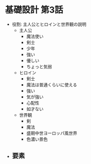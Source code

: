 # 基礎設計 第3話
- 役割: 主人公とヒロインと世界観の説明
  - 主人公
    - 魔法使い
    - 剣士
    - 少年
    - 強い
    - 優しい
    - ちょっと気弱
  - ヒロイン
    - 剣士
    - 魔法は普通くらいに使える
    - 強い
    - 気が強い
    - 心配性
    - 如才ない
  - 世界観
    - 剣
    - 魔法
    - 盛期中世ヨーロッパ風世界
    - 色濃い景色
- 要素
  - 
